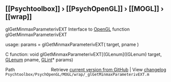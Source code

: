 ## [[Psychtoolbox]] &#8250; [[PsychOpenGL]] &#8250; [[MOGL]] &#8250; [[wrap]]

glGetMinmaxParameterivEXT  Interface to [OpenGL](OpenGL) function glGetMinmaxParameterivEXT  
  
usage:  params = glGetMinmaxParameterivEXT( target, pname )  
  
C function:  void glGetMinmaxParameterivEXT[(GLenum]((GLenum) target, [GLenum](GLenum) pname, [GLint](GLint)\* params)  




<div class="code_header" style="text-align:right;">
  <span style="float:left;">Path&nbsp;&nbsp;</span> <span class="counter">Retrieve <a href=
  "https://raw.github.com/Psychtoolbox-3/Psychtoolbox-3/beta/Psychtoolbox/PsychOpenGL/MOGL/wrap/_glGetMinmaxParameterivEXT.m">current version from GitHub</a> | View <a href=
  "https://github.com/Psychtoolbox-3/Psychtoolbox-3/commits/beta/Psychtoolbox/PsychOpenGL/MOGL/wrap/_glGetMinmaxParameterivEXT.m">changelog</a></span>
</div>
<div class="code">
  <code>Psychtoolbox/PsychOpenGL/MOGL/wrap/_glGetMinmaxParameterivEXT.m</code>
</div>

